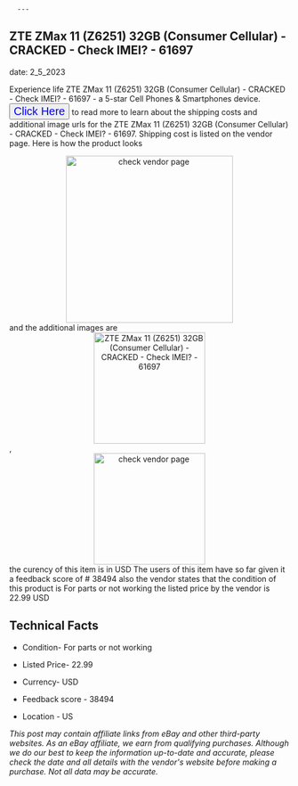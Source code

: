  
      ---
      

 ## ZTE ZMax 11 (Z6251) 32GB (Consumer Cellular) - CRACKED - Check IMEI? - 61697 

 

      

date: 2_5_2023
     

     
      

Experience life ZTE ZMax 11 (Z6251) 32GB (Consumer Cellular) - CRACKED - Check IMEI? - 61697 - a 5-star Cell Phones & Smartphones device. <button style="font-size:20px;color:blue" onclick="window.location.href = 'https://www.ebay.com/itm/144889204900?hash=item21bc11d0a4%3Ag%3AOLEAAOSwpuZjuDl4&mkevt=1&mkcid=1&mkrid=711-53200-19255-0&campid=%253CePNCampaignId%253E&customid=%253CreferenceId%253E&toolid=10049'">Click Here</button> to read more to learn about the shipping costs and additional image urls for the ZTE ZMax 11 (Z6251) 32GB (Consumer Cellular) - CRACKED - Check IMEI? - 61697. Shipping cost is listed on the vendor page. Here is how the product looks <div style="text-align:center;"><img onclick="window.location.href = 'https://www.ebay.com/itm/144889204900?hash=item21bc11d0a4%3Ag%3AOLEAAOSwpuZjuDl4&mkevt=1&mkcid=1&mkrid=711-53200-19255-0&campid=%253CePNCampaignId%253E&customid=%253CreferenceId%253E&toolid=10049';" src="https://i.ebayimg.com/thumbs/images/g/OLEAAOSwpuZjuDl4/s-l225.jpg" alt="check vendor page" style="width:300px; height:auto;object-fit:contain;" /></div> and the additional images are <div style="text-align:center;"><img onclick="window.location.href = '$https://www.ebay.com/itm/144889204900?hash=item21bc11d0a4%3Ag%3AOLEAAOSwpuZjuDl4&mkevt=1&mkcid=1&mkrid=711-53200-19255-0&campid=%253CePNCampaignId%253E&customid=%253CreferenceId%253E&toolid=10049';" src="https://i.ebayimg.com/images/g/OLEAAOSwpuZjuDl4/s-l1600.jpg" alt="ZTE ZMax 11 (Z6251) 32GB (Consumer Cellular) - CRACKED - Check IMEI? - 61697" style="width:200px; height:auto;object-fit:contain;" /></div>,<div style="text-align:center;"><img onclick="window.location.href = '$https://www.ebay.com/itm/144889204900?hash=item21bc11d0a4%3Ag%3AOLEAAOSwpuZjuDl4&mkevt=1&mkcid=1&mkrid=711-53200-19255-0&campid=%253CePNCampaignId%253E&customid=%253CreferenceId%253E&toolid=10049';" src="https://origin-galleryplus.ebayimg.com/ws/web/144889204900_2_0_1/225x225.jpg,https://origin-galleryplus.ebayimg.com/ws/web/144889204900_3_0_1/225x225.jpg,https://origin-galleryplus.ebayimg.com/ws/web/144889204900_4_0_1/225x225.jpg,https://origin-galleryplus.ebayimg.com/ws/web/144889204900_5_0_1/225x225.jpg,https://origin-galleryplus.ebayimg.com/ws/web/144889204900_6_0_1/225x225.jpg,https://origin-galleryplus.ebayimg.com/ws/web/144889204900_7_0_1/225x225.jpg" alt="check vendor page" style="width:200px; height:auto;object-fit:contain;"/></div> the curency of this item is in USD The users of this item have so far given it a feedback score of # 38494 also the vendor states that the condition of this product is For parts or not working the listed price by the vendor is  22.99 USD


      
      

 ## Technical Facts 



      
      

 - Condition- For parts or not working 


      

 - Listed Price- 22.99 


      

 - Currency- USD 


      

 - Feedback score - 38494 


      

 - Location - US 


      
      

*_This post may contain affiliate links from eBay and other third-party websites. As an eBay affiliate, we earn from qualifying purchases. Although we do our best to keep the information up-to-date and accurate, please check the date and all details with the vendor's website before making a purchase. Not all data may be accurate._*



      
      